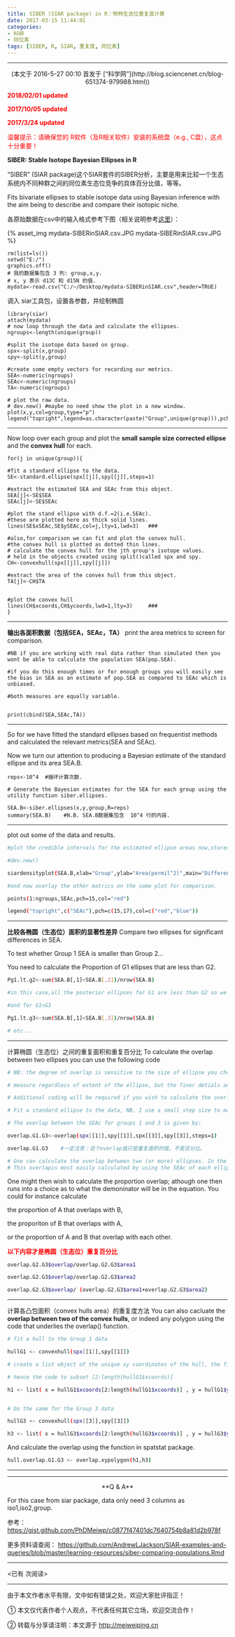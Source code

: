 ```yaml
---
title: SIBER (SIAR package) in R：物种生态位重复度计算
date: 2017-03-15 11:44:01
categories: 
- 科研
- 同位素
tags: [SIBER, R, SIAR, 重复度, 同位素]
---
```


---

<center>(本文于 2016-5-27 00:10 首发于 [“科学网”](http://blog.sciencenet.cn/blog-651374-979988.html))</center>

<font color=red>**2018/02/01 updated**</font>

<font color=red>**2017/10/05 updated**</font>

<font color=red>**2017/3/24 updated**</font>

<font color=red>温馨提示：请确保您的 R软件（及R相关软件）安装的系统盘（e.g., C盘），这点十分重要！ </font>


**SIBER: Stable Isotope Bayesian Ellipses in R**

“SIBER” (SIAR package)这个SIAR套件的SIBER分析，主要是用来比较一个生态系统内不同种群之间的同位素生态位竞争的具体百分比值，等等。

<!-- more -->

Fits bivariate ellipses to stable isotope data using Bayesian inference with the aim being to describe and compare their isotopic niche.

各原始数据在csv中的输入格式参考下图（相关说明参考[这里](http://phdmeiwp.github.io/sair%E6%96%B9%E6%B3%95%E5%8F%8AR%E6%93%8D%E4%BD%9C%E5%85%A5%E9%97%A8%E2%80%94%E2%80%94%E7%A8%B3%E5%AE%9A%E5%90%8C%E4%BD%8D%E7%B4%A0%E4%B9%8B%E9%A3%9F%E7%89%A9%E6%9D%A5%E6%BA%90%E6%AF%94%E4%BE%8B%E5%88%86%E6%9E%90/)）：

{% asset_img mydata-SIBERinSIAR.csv.JPG mydata-SIBERinSIAR.csv.JPG %}




	rm(list=ls())
	setwd("E:/")
	graphics.off()
	# 我的数据集包含 3 列: group,x,y.
	# x, y 表示 d13C 和 d15N 的值.
	mydata<-read.csv("C:/~/Desktop/mydata-SIBERinSIAR.csv",header=TRUE)



调入 siar工具包，设置各参数，并绘制椭圆


	library(siar) 
	attach(mydata)
	# now loop through the data and calculate the ellipses.
	ngroups<-length(unique(group))

	#split the isotope data based on group.
	spx<-split(x,group)
	spy<-split(y,group)

	#create some empty vectors for recording our metrics.
	SEA<-numeric(ngroups)
	SEAc<-numeric(ngroups)
	TA<-numeric(ngroups)

	# plot the raw data.
	# dev.new() #maybe no need show the plot in a new window.
	plot(x,y,col=group,type="p")
	legend("topright",legend=as.character(paste("Group",unique(group))),pch=19,col=1:length(unique(group)))


-------

Now loop over each group and plot the **small sample size corrected ellipse** and the **convex hull** for each.

	for(j in unique(group)){

	#fit a standard ellipse to the data.
	SE<-standard.ellipse(spx[[j]],spy[[j]],steps=1)

	#extract the estimated SEA and SEAc from this object.
	SEA[j]<-SE$SEA
	SEAc[j]<-SE$SEAc

	#plot the stand ellipse with d.f.=2(i.e.SEAc).
	#these are plotted here as thick solid lines.
	lines(SE$xSEAc,SE$ySEAc,col=j,lty=1,lwd=3)   ###

	#also,for comparison we can fit and plot the convex hull.
	#the convex hull is plotted as dotted thin lines.
	# calculate the convex hull for the jth group's isotope values.
	# held in the objects created using split()called spx and spy.
	CH<-convexhull(spx[[j]],spy[[j]])

	#extract the area of the convex hull from this object.
	TA[j]<-CH$TA


	#plot the convex hull
	lines(CH$xcoords,CH$ycoords,lwd=1,lty=3)     ###
	}

------

**输出各面积数据（包括SEA，SEAc，TA）**
print the area metrics to screen for comparison.


	#NB if you are working with real data rather than simulated then you wont be able to calculate the population SEA(pop.SEA).

	#if you do this enough times or for enough groups you will easily see the bias in SEA as an estimate of pop.SEA as compared to SEAc which is unbiased.

	#both measures are equally variable.


	print(cbind(SEA,SEAc,TA))

------

So for we have fitted the standard ellipses based on frequentist methods and calculated the relevant metrics(SEA and SEAc).

Now we turn our attention to producing a Bayesian estimate of the standard ellipse and its area SEA.B.

	reps<-10^4  #循环计算次数.

	# Generate the Bayesian estimates for the SEA for each group using the utility function siber.ellipses.

	SEA.B<-siber.ellipses(x,y,group,R=reps)  
	summary(SEA.B)    #N.B. SEA.B数据集包含  10^4 行的内容.

----

plot out some of the data and results.

``` bash
#plot the credible intervals for the estimated ellipse areas now,stored in the matrix SEA.B

#dev.new()

siardensityplot(SEA.B,xlab="Group",ylab="Area(permil^2)",main="Different estimates of Standard Ellipse Area(SEA)")

#and now overlay the other matrics on the same plot for comparison.

points(1:ngroups,SEAc,pch=15,col="red")

legend("topright",c("SEAc"),pch=c(15,17),col=c("red","blue"))
```

----

**比较各椭圆（生态位）面积的显著性差异**
Compare two ellipses for significant differences in SEA.

To test whether Group 1 SEA is smaller than Group 2...

You need to calculate the Proportion of G1 ellipses that are less than G2.

``` bash
Pg1.lt.g2<-sum(SEA.B[,1]<SEA.B[,2])/nrow(SEA.B)

#in this case,all the posterior ellipses for G1 are less than G2 so we can conclude that G1 is smaller than G2 with p approx=0,and certainly p<0.0001.

#and for G1<G3

Pg1.lt.g3<-sum(SEA.B[,1]<SEA.B[,3])/nrow(SEA.B)

# etc...
```

-----

计算椭圆（生态位）之间的重复面积和重复百分比
To calculate the overlap between two ellipses you can use the following code

``` bash 
# NB: the degree of overlap is sensitive to the size of ellipse you choose to draw around each group of data. However, regardless of the choice of ellipse, the extent of overlap will range from 0 to 1, with values closer to 1 representing more overlap. So, at worst it is a semi-quantitative

# measure regardless of extent of the ellipse, but the finer detials and magnitudes of the effect size will be sensitive to this choice.

# Additional coding will be required if you wish to calculate the overlap between ellipses other than those described by SEA or SEAc.

# Fit a standard ellipse to the data, NB, I use a small step size to make sure i get more "round" ellipses, as this method is computatonal and based on the discretisation of the ellipse boundaries.

# The overlap between the SEAc for groups 1 and 3 is given by:

overlap.G1.G3<-overlap(spx[[1]],spy[[1]],spx[[3]],spy[[3]],steps=1)

overlap.G1.G3    #一定注意：这个overlap值只是重复面积的值，不是百分比。

# One can calculate the overlap between two (or more) ellipses. In the first instance, this overlap is simply the area, #in units of per mil squared, contained by the shape that lies within the overlapping region.
# This overlapis most easily calculated by using the SEAc of each ellipse.
```

One might then wish to calculate the proportion overlap; athough one then runs into a choice as to what the demoninator will be in the equation. You could for instance calculate

the proportion of A that overlaps with B,

the proporiton of B that overlaps with A,

or the proportion of A and B that overlap with each other.

<font color=red>**以下内容才是椭圆（生态位）重复百分比**</font>


``` bash 
overlap.G2.G3$overlap/overlap.G2.G3$area1

overlap.G2.G3$overlap/overlap.G2.G3$area2

overlap.G2.G3$overlap/ (overlap.G2.G3$area1+overlap.G2.G3$area2)
```

-----

计算各凸包面积（convex hulls area）的重复度方法
You can also cacluate the **overlap between two of the convex hulls**, or indeed any polygon using the code that underlies the overlap() function.

``` bash
# fit a hull to the Group 1 data

hullG1 <- convexhull(spx[[1]],spy[[1]])

# create a list object of the unique xy coordinates of the hull, the first and last entries are coincident for plotting, so ignore the first...

# hence the code to subset [2:length(hullG1$xcoords)]

h1 <- list( x = hullG1$xcoords[2:length(hullG1$xcoords)] , y = hullG1$ycoords[2:length(hullG1$xcoords)] )    ###


# Do the same for the Group 3 data

hullG3 <- convexhull(spx[[3]],spy[[3]])

h3 <- list( x = hullG3$xcoords[2:length(hullG3$xcoords)] , y = hullG3$ycoords[2:length(hullG3$xcoords)] )
```

And calculate the overlap using the function in spatstat package.

``` bash 
hull.overlap.G1.G3 <- overlap.xypolygon(h1,h3)
```


---

---

<center>**Q & A**</center>

For this case from siar package, data only need 3 columns as iso1,iso2,group.

参考： https://gist.github.com/PhDMeiwp/c0877f47401dc7640754b8a81d2b978f

更多资料请查阅： https://github.com/AndrewLJackson/SIAR-examples-and-queries/blob/master/learning-resources/siber-comparing-populations.Rmd  


---

<span id="busuanzi_container_page_pv">
<已有 <span id="busuanzi_value_page_pv"></span> 次阅读>
</span>

---


由于本文作者水平有限，文中如有错误之处，欢迎大家批评指正！

① 本文仅代表作者个人观点，不代表任何其它立场，欢迎交流合作！

② 转载与分享请注明：本文源于 http://meiweiping.cn